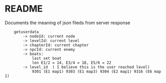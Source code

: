 # README

Documents the meaning of json fileds from server response

```
    getuserdata
        -> nodeId: current node
        -> levelId: current level
        -> chapterId: current chapter
        -> npcId: current enemy
        -> boats:
            last set boat
            len E1/2 = 14, E3/4 = 18, E5/6 = 22
        -> level_id  ( I believe this is the user reached level)
            9301 (E1 map1) 9303 (E1 map3) 9304 (E2 map1) 9316 (E6 map 1)
```
